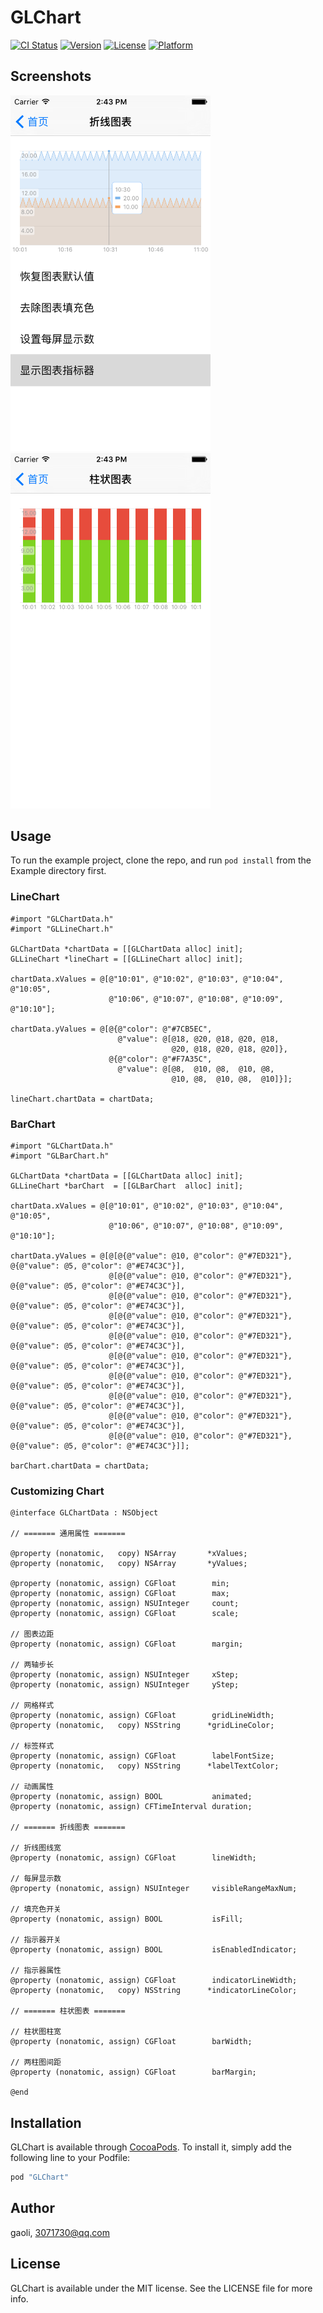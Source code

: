# GLChart

[![CI Status](http://img.shields.io/travis/gaoli/GLChart.svg?style=flat)](https://travis-ci.org/gaoli/GLChart)
[![Version](https://img.shields.io/cocoapods/v/GLChart.svg?style=flat)](http://cocoapods.org/pods/GLChart)
[![License](https://img.shields.io/cocoapods/l/GLChart.svg?style=flat)](http://cocoapods.org/pods/GLChart)
[![Platform](https://img.shields.io/cocoapods/p/GLChart.svg?style=flat)](http://cocoapods.org/pods/GLChart)

## Screenshots

<img src="Screenshots/lineChart.png" width="320px" /> &nbsp;
<img src="Screenshots/barChart.png"  width="320px" />

## Usage

To run the example project, clone the repo, and run `pod install` from the Example directory first.

### LineChart

```
#import "GLChartData.h"
#import "GLLineChart.h"

GLChartData *chartData = [[GLChartData alloc] init];
GLLineChart *lineChart = [[GLLineChart alloc] init];

chartData.xValues = @[@"10:01", @"10:02", @"10:03", @"10:04", @"10:05",
                      @"10:06", @"10:07", @"10:08", @"10:09", @"10:10"];
					  
chartData.yValues = @[@{@"color": @"#7CB5EC",
                        @"value": @[@18, @20, @18, @20, @18,
                                    @20, @18, @20, @18, @20]},
                      @{@"color": @"#F7A35C",
                        @"value": @[@8,  @10, @8,  @10, @8,
                                    @10, @8,  @10, @8,  @10]}];

lineChart.chartData = chartData;
```

### BarChart

```
#import "GLChartData.h"
#import "GLBarChart.h"

GLChartData *chartData = [[GLChartData alloc] init];
GLLineChart *barChart  = [[GLBarChart  alloc] init];

chartData.xValues = @[@"10:01", @"10:02", @"10:03", @"10:04", @"10:05",
                      @"10:06", @"10:07", @"10:08", @"10:09", @"10:10"];
					  
chartData.yValues = @[@[@{@"value": @10, @"color": @"#7ED321"}, @{@"value": @5, @"color": @"#E74C3C"}],
                      @[@{@"value": @10, @"color": @"#7ED321"}, @{@"value": @5, @"color": @"#E74C3C"}],
                      @[@{@"value": @10, @"color": @"#7ED321"}, @{@"value": @5, @"color": @"#E74C3C"}],
                      @[@{@"value": @10, @"color": @"#7ED321"}, @{@"value": @5, @"color": @"#E74C3C"}],
                      @[@{@"value": @10, @"color": @"#7ED321"}, @{@"value": @5, @"color": @"#E74C3C"}],
                      @[@{@"value": @10, @"color": @"#7ED321"}, @{@"value": @5, @"color": @"#E74C3C"}],
                      @[@{@"value": @10, @"color": @"#7ED321"}, @{@"value": @5, @"color": @"#E74C3C"}],
                      @[@{@"value": @10, @"color": @"#7ED321"}, @{@"value": @5, @"color": @"#E74C3C"}],
                      @[@{@"value": @10, @"color": @"#7ED321"}, @{@"value": @5, @"color": @"#E74C3C"}],
                      @[@{@"value": @10, @"color": @"#7ED321"}, @{@"value": @5, @"color": @"#E74C3C"}]];

barChart.chartData = chartData;
```

### Customizing Chart

```
@interface GLChartData : NSObject

// ======= 通用属性 =======

@property (nonatomic,   copy) NSArray       *xValues;
@property (nonatomic,   copy) NSArray       *yValues;

@property (nonatomic, assign) CGFloat        min;
@property (nonatomic, assign) CGFloat        max;
@property (nonatomic, assign) NSUInteger     count;
@property (nonatomic, assign) CGFloat        scale;

// 图表边距
@property (nonatomic, assign) CGFloat        margin;

// 两轴步长
@property (nonatomic, assign) NSUInteger     xStep;
@property (nonatomic, assign) NSUInteger     yStep;

// 网格样式
@property (nonatomic, assign) CGFloat        gridLineWidth;
@property (nonatomic,   copy) NSString      *gridLineColor;

// 标签样式
@property (nonatomic, assign) CGFloat        labelFontSize;
@property (nonatomic,   copy) NSString      *labelTextColor;

// 动画属性
@property (nonatomic, assign) BOOL           animated;
@property (nonatomic, assign) CFTimeInterval duration;

// ======= 折线图表 =======

// 折线图线宽
@property (nonatomic, assign) CGFloat        lineWidth;

// 每屏显示数
@property (nonatomic, assign) NSUInteger     visibleRangeMaxNum;

// 填充色开关
@property (nonatomic, assign) BOOL           isFill;

// 指示器开关
@property (nonatomic, assign) BOOL           isEnabledIndicator;

// 指示器属性
@property (nonatomic, assign) CGFloat        indicatorLineWidth;
@property (nonatomic,   copy) NSString      *indicatorLineColor;

// ======= 柱状图表 =======

// 柱状图柱宽
@property (nonatomic, assign) CGFloat        barWidth;

// 两柱图间距
@property (nonatomic, assign) CGFloat        barMargin;

@end
```

## Installation

GLChart is available through [CocoaPods](http://cocoapods.org). To install
it, simply add the following line to your Podfile:

```ruby
pod "GLChart"
```

## Author

gaoli, 3071730@qq.com

## License

GLChart is available under the MIT license. See the LICENSE file for more info.
